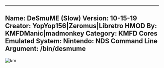 -----------------------
Name: DeSmuME (Slow)
Version: 10-15-19
Creator: YopYop156|Zeromus|Libretro
HMOD By: KMFDManic|madmonkey
Category: KMFD Cores
Emulated System: Nintendo: NDS
Command Line Argument: /bin/desmume
-----------------------
![km](https://i.imgur.com/JYRrLnC.png)
